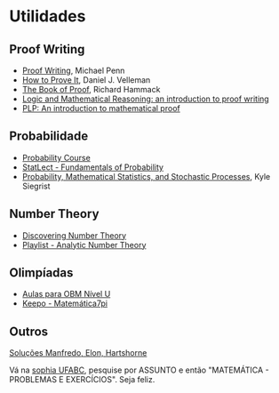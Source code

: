 # Utilidades

## Proof Writing
- [Proof Writing](https://youtube.com/playlist?list=PLVMgvCDIRy1x00m7Oo9XzEkDDACeEK_m-&si=TJGouMzxLpvylKIT), Michael Penn
- [How to Prove It](https://users.metu.edu.tr/serge/courses/111-2011/textbook-math111.pdf), Daniel J. Velleman
- [The Book of Proof](https://www.people.vcu.edu/~rhammack/BookOfProof/Main.pdf), Richard Hammack
- [Logic and Mathematical Reasoning: an introduction to proof writing](https://www.siue.edu/~jloreau/courses/math-223/notes/intro-proofs-book.html)
- [PLP: An introduction to mathematical proof](https://personal.math.ubc.ca/~PLP/book/plp.html)

## Probabilidade
- [Probability Course](https://www.probabilitycourse.com/)
- [StatLect - Fundamentals of Probability](https://www.statlect.com/fundamentals-of-probability/)
- [Probability, Mathematical Statistics, and Stochastic Processes](https://stats.libretexts.org/Bookshelves/Probability_Theory/Probability_Mathematical_Statistics_and_Stochastic_Processes_(Siegrist)), Kyle Siegrist

## Number Theory
- [Discovering Number Theory](https://www.math.uh.edu/~minru/web/dnt.html)
- [Playlist - Analytic Number Theory](https://www.youtube.com/playlist?list=PLbaA3qJlbE93DiTYMzl0XKnLn5df_QWqY)

## Olimpíadas
- [Aulas para OBM Nível U](https://www.youtube.com/playlist?list=PLpizEtrJatZE7Dy-PL_iFEBa9aD06apIm)
- [Keepo - Matemática7pi](https://keepo.io/matematica7pi/)

## Outros

[Soluções Manfredo, Elon, Hartshorne](https://sites.google.com/view/gustavoaraujo/para-estudantes?authuser=0)

Vá na [sophia UFABC](https://biblioteca.ufabc.edu.br/), pesquise por ASSUNTO e então "MATEMÁTICA - PROBLEMAS E EXERCÍCIOS". Seja feliz.



